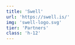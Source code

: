 ```yaml
---
title: 'Swell'
url: 'https://swell.is/'
img: 'swell-logo.svg'
tier: 'Partners'
class: 'h-12'
---
```


